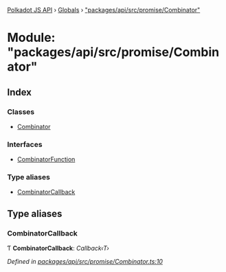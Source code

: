 [Polkadot JS API](../README.md) › [Globals](../globals.md) › ["packages/api/src/promise/Combinator"](_packages_api_src_promise_combinator_.md)

# Module: "packages/api/src/promise/Combinator"

## Index

### Classes

* [Combinator](../classes/_packages_api_src_promise_combinator_.combinator.md)

### Interfaces

* [CombinatorFunction](../interfaces/_packages_api_src_promise_combinator_.combinatorfunction.md)

### Type aliases

* [CombinatorCallback](_packages_api_src_promise_combinator_.md#combinatorcallback)

## Type aliases

###  CombinatorCallback

Ƭ **CombinatorCallback**: *Callback‹T›*

*Defined in [packages/api/src/promise/Combinator.ts:10](https://github.com/polkadot-js/api/blob/59bb5f864/packages/api/src/promise/Combinator.ts#L10)*
